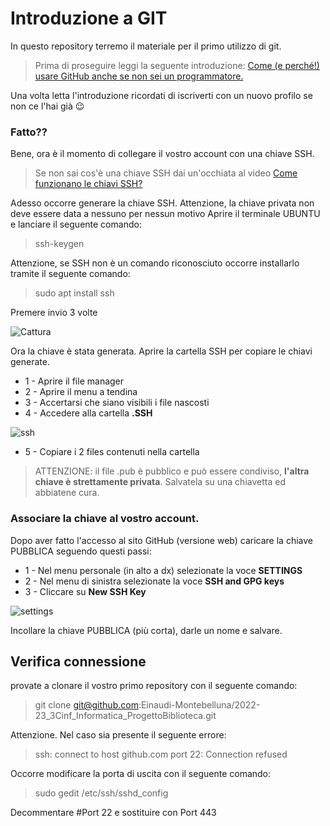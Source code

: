 # Introduzione a GIT

In questo repository terremo il materiale per il primo utilizzo di git. 
>Prima di proseguire leggi la seguente introduzione: [Come (e perché!) usare GitHub anche se non sei un programmatore.](https://github.com/marcogovoni/come-usare-github/blob/master/README.md)

Una volta letta l'introduzione ricordati di iscriverti con un nuovo profilo se non ce l'hai già :wink:

### Fatto??

Bene, ora è il momento di collegare il vostro account con una chiave SSH.
>Se non sai cos'è una chiave SSH dai un'occhiata al video [Come funzionano le chiavi SSH?](https://www.youtube.com/watch?v=6if7-0i1ykk)

Adesso occorre generare la chiave SSH. Attenzione, la chiave privata non deve essere data a nessuno per nessun motivo
Aprire il terminale UBUNTU e lanciare il seguente comando:
> ssh-keygen

Attenzione, se SSH non è un comando riconosciuto occorre installarlo tramite il seguente comando:
> sudo apt install ssh

Premere invio 3 volte

![Cattura](https://user-images.githubusercontent.com/123731204/233328150-e0b583fe-fddc-400e-915b-f7be529911d5.PNG)

Ora la chiave è stata generata.
Aprire la cartella SSH per copiare le chiavi generate.

- 1 - Aprire il file manager
- 2 - Aprire il menu a tendina
- 3 - Accertarsi che siano visibili i file nascosti
- 4 - Accedere alla cartella **.SSH**

![ssh](https://user-images.githubusercontent.com/123731204/233330103-e53ef957-f58c-4a35-b270-4312a4f74b8b.png)

- 5 - Copiare i 2 files contenuti nella cartella
> ATTENZIONE: il file .pub è pubblico e può essere condiviso, **l'altra chiave è strettamente privata**. Salvatela su una chiavetta ed abbiatene cura.

### Associare la chiave al vostro account.

Dopo aver fatto l'accesso al sito GitHub (versione web) caricare la chiave PUBBLICA seguendo questi passi:
- 1 - Nel menu personale (in alto a dx) selezionate la voce **SETTINGS**
- 2 - Nel menu di sinistra selezionate la voce **SSH and GPG keys**
- 3 - Cliccare su **New SSH Key**

![settings](https://user-images.githubusercontent.com/123731204/233333393-c3828b14-236a-4ebc-92c3-da81146f6c02.png)

Incollare la chiave PUBBLICA (più corta), darle un nome e salvare.

## Verifica connessione

provate a clonare il vostro primo repository con il seguente comando:

> git clone git@github.com:Einaudi-Montebelluna/2022-23_3Cinf_Informatica_ProgettoBiblioteca.git

Attenzione. Nel caso sia presente il seguente errore:

> ssh: connect to host github.com port 22: Connection refused

Occorre modificare la porta di uscita con il seguente comando:

>  sudo gedit /etc/ssh/sshd_config

Decommentare #Port 22 e sostituire con Port 443
